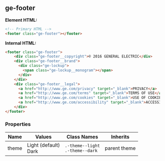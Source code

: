 

## ge-footer

**Element HTML:**
```html
<!-- Primary HTML -->
<footer class="ge-footer"></footer>
```

**Internal HTML:**
```html
<footer class="ge-footer">
    <div class="ge-footer__copyright">© 2016 GENERAL ELECTRIC</div>
    <div class="ge-footer__brand">
      <div class="ge-lockup">
        <span class="ge-lockup__monogram"></span>
      </div>
    </div>
    <div class="ge-footer__legal">
      <a href="http://www.ge.com/privacy" target="_blank">PRIVACY</a>
      <a href="http://www.ge.com/terms" target="_blank">TERMS OF USE</a>
      <a href="http://www.ge.com/cookies" target="_blank">USE OF COOKIES</a>
      <a href="http://www.ge.com/accessibility" target="_blank">ACCESSIBILITY</a>
    </div>
</footer>
```

### Properties

| Name | Values | Class Names | Inherits |
| -------- | ----------- | --------- | ---------- |
| theme | Light (default) <br /> Dark | `.-theme--light`<br />`.-theme--dark`  | parent theme |
